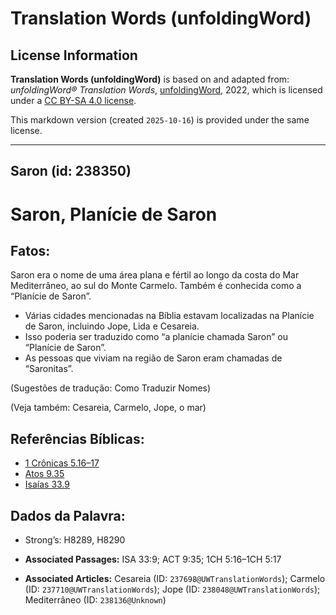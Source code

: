 # Translation Words (unfoldingWord)

## License Information

**Translation Words (unfoldingWord)** is based on and adapted from: _unfoldingWord® Translation Words_, [unfoldingWord](https://unfoldingword.org/utw), 2022, which is licensed under a [CC BY-SA 4.0 license](https://creativecommons.org/licenses/by-sa/4.0/legalcode.en).

This markdown version (created `2025-10-16`) is provided under the same license.



--------------------------------

## Saron (id: 238350)

Saron, Planície de Saron
========================

Fatos:
------

Saron era o nome de uma área plana e fértil ao longo da costa do Mar Mediterrâneo, ao sul do Monte Carmelo. Também é conhecida como a “Planície de Saron”.

* Várias cidades mencionadas na Bíblia estavam localizadas na Planície de Saron, incluindo Jope, Lida e Cesareia.
* Isso poderia ser traduzido como “a planície chamada Saron” ou “Planície de Saron”.
* As pessoas que viviam na região de Saron eram chamadas de “Saronitas”.

(Sugestões de tradução: Como Traduzir Nomes)

(Veja também: Cesareia, Carmelo, Jope, o mar)

Referências Bíblicas:
---------------------

* [1 Crônicas 5\.16–17](https://ref.ly/1Chr5:16-1Chr5:17)
* [Atos 9\.35](https://ref.ly/Acts9:35)
* [Isaías 33\.9](https://ref.ly/Isa33:9)

Dados da Palavra:
-----------------

* Strong’s: H8289, H8290

* **Associated Passages:** ISA 33:9; ACT 9:35; 1CH 5:16–1CH 5:17
* **Associated Articles:** Cesareia (ID: `237698@UWTranslationWords`); Carmelo (ID: `237710@UWTranslationWords`); Jope (ID: `238048@UWTranslationWords`); Mediterrâneo (ID: `238136@Unknown`)

